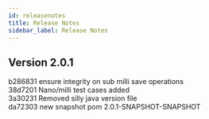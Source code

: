```yaml
---
id: releasenotes
title: Release Notes
sidebar_label: Release Notes
---
```


## Version 2.0.1
b286831 ensure integrity on sub milli save operations</br>
38d7201 Nano/milli test cases added</br>
3a30231 Removed silly java version file</br>
da72303 new snapshot pom 2.0.1-SNAPSHOT-SNAPSHOT</br>